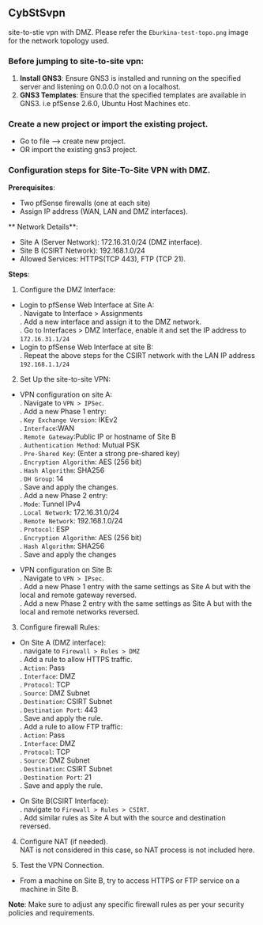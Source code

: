 ## CybStSvpn
site-to-stie vpn with DMZ. Please refer the `Eburkina-test-topo.png` image for the network topology used.

### Before jumping to site-to-site vpn:
1. **Install GNS3**: Ensure GNS3 is installed and running on the specified server and listening on 0.0.0.0 not on a localhost.
2. **GNS3 Templates**: Ensure that the specified templates are available in GNS3. i.e pfSense 2.6.0, Ubuntu Host Machines etc.

### Create a new project or import the existing project. 
- Go to file --> create new project. 
- OR import the existing gns3 project. 

### Configuration steps for Site-To-Site VPN with DMZ.
**Prerequisites**:
- Two pfSense firewalls (one at each site)
- Assign IP address (WAN, LAN and DMZ interfaces).

** Network Details**:  
- Site A (Server Network): 172.16.31.0/24 (DMZ interface).  
- Site B (CSIRT Network): 192.168.1.0/24  
- Allowed Services: HTTPS(TCP 443), FTP (TCP 21).  

**Steps**:  
1. Configure the DMZ Interface:  
- Login to pfSense Web Interface at Site A:  
  . Navigate to Interface > Assignments  
  . Add a new interface and assign it to the DMZ network.  
  . Go to Interfaces > DMZ Interface, enable it and set the IP address to `172.16.31.1/24`  
- Login to pfSense Web Interface at site B:  
  . Repeat the above steps for the CSIRT network with the LAN IP address `192.168.1.1/24`  

2. Set Up the site-to-site VPN:  
- VPN configuration on site A:  
  . Navigate to `VPN > IPSec`.  
  . Add a new Phase 1 entry:  
  	. `Key Exchange Version`: IKEv2  
   	. `Interface`:WAN  
   	. `Remote Gateway`:Public IP or hostname of Site B  
  	. `Authentication Method`: Mutual PSK  
  	. `Pre-Shared Key`: (Enter a strong pre-shared key)  
  	. `Encryption Algorithm`: AES (256 bit)  
  	. `Hash Algorithm`: SHA256  
  	. `DH Group`: 14  
  	. Save and apply the changes.  
   . Add a new Phase 2 entry:  
  	. `Mode`: Tunnel IPv4  
  	. `Local Network`: 172.16.31.0/24  
  	. `Remote Network`: 192.168.1.0/24  
  	. `Protocol`: ESP  
  	. `Encryption Algorithm`: AES (256 bit)  
  	. `Hash Algorithm`: SHA256  
  	. Save and apply the changes  

- VPN configuration on Site B:  
  . Navigate to `VPN > IPsec`.  
  . Add a new Phase 1 entry with the same settings as Site A but with the local and remote gateway reversed.  
  . Add a new Phase 2 entry with the same settings as Site A but with the local and remote networks reversed.  
  
3. Configure firewall Rules:  
- On Site A (DMZ interface):  
  . navigate to `Firewall > Rules > DMZ`  
  . Add a rule to allow HTTPS traffic.  
  	. `Action`: Pass  
  	. `Interface`: DMZ  
  	. `Protocol`: TCP  
  	. `Source`: DMZ Subnet  
  	. `Destination`: CSIRT Subnet  
  	. `Destination Port`: 443  
  	. Save and apply the rule.  
  . Add a rule to allow FTP traffic:  
  	. `Action`: Pass  
  	. `Interface`: DMZ  
  	. `Protocol`: TCP  
  	. `Source`: DMZ Subnet  
  	. `Destination`: CSIRT Subnet  
  	. `Destination Port`: 21  
  	. Save and apply the rule.  

- On Site B(CSIRT Interface):  
  . navigate to `Firewall > Rules > CSIRT`.  
  . Add similar rules as Site A but with the source and destination reversed.  

4. Configure NAT (if needed).  
NAT is not considered in this case, so NAT process is not included here.  

5. Test the VPN Connection.  
- From a machine on Site B, try to access HTTPS or FTP service on a machine in Site B.   

**Note**: Make sure to adjust any specific firewall rules as per your security policies and requirements.

